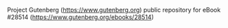 Project Gutenberg (https://www.gutenberg.org) public repository for eBook #28514 (https://www.gutenberg.org/ebooks/28514)
